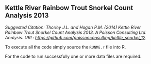 ## Kettle River Rainbow Trout Snorkel Count Analysis 2013

*Suggested Citation: Thorley J.L. and Hogan P.M. (2014) Kettle River Rainbow Trout Snorkel Count Analysis 2013. A Poisson Consulting Ltd. Analysis. URL: https://github.com/poissonconsulting/kettle_snorkel_12.*

To execute all the code simply source the `RUNME.r` file into R.

For the code to run successfully one or more data files are required.
